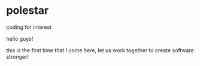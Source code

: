 # polestar
coding for interest

hello guys!

this is the first time that I come here, let us work together to create software stronger!

